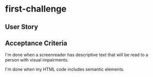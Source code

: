 # first-challenge
## User Story 
## Acceptance Criteria
 I'm done when a screenreader has descriptive text that will be read to a person with visual impairments. 
 
 I'm done when my HTML code includes semantic elements. 

